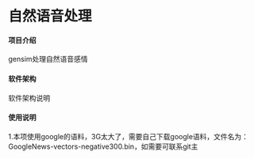 # 自然语音处理

#### 项目介绍
gensim处理自然语音感情

#### 软件架构
软件架构说明

#### 使用说明

1.本项使用google的语料，3G太大了，需要自己下载google语料，文件名为：GoogleNews-vectors-negative300.bin，如需要可联系git主
